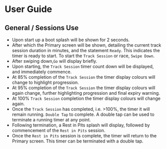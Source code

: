 # User Guide

## General / Sessions Use
* Upon start up a boot splash will be shown for 2 seconds.
* After which the Primary screen will be shown, detailing the current track session duration in minutes, and the statement ``Ready``.  This indicates the timer is ready to start.  To start the ``Track Session`` or race, ``Swipe Down``.
* After swiping down,``Go`` will display briefly.
* Upon starting, the ``Track Session`` timer count down will be displayed, and immediately commence.
* At 85% completion of the ``Track Session`` the timer display colours will change to highlight progression.
* At 95% completion of the ``Track Session`` the timer display colours will again change, further highlighting progression and final expiry warning.
* At 100% ``Track Session`` completion the timer display colours will change again.
* Once the ``Track Session`` has completed, i.e. >100%, the timer it will remain running.  ``Double Tap`` to complete.  A double tap can be used to terminate a running timer at any point.
* Following termination, a Rest in Pits splash will display, followed by commencement of the ``Rest in Pits`` session.
* Once the ``Rest in Pits`` session is complete, the timer will return to the Primary screen.  This timer can be terminated with a double tap.
